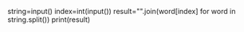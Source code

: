 string=input()
index=int(input())
result="".join(word[index] for word in string.split())
print(result)
